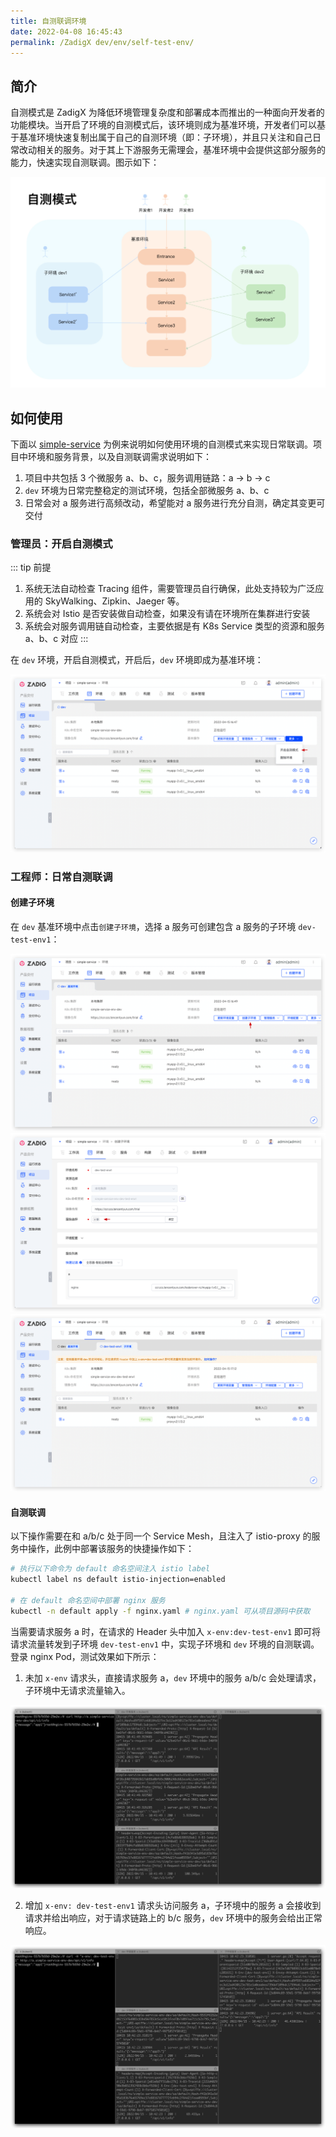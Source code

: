 ```yaml
---
title: 自测联调环境
date: 2022-04-08 16:45:43
permalink: /ZadigX dev/env/self-test-env/
---
```


## 简介

自测模式是 ZadigX 为降低环境管理复杂度和部署成本而推出的一种面向开发者的功能模块。当开启了环境的自测模式后，该环境则成为基准环境，开发者们可以基于基准环境快速复制出属于自己的自测环境（即：子环境），并且只关注和自己日常改动相关的服务。对于其上下游服务无需理会，基准环境中会提供这部分服务的能力，快速实现自测联调。图示如下：

![自测模式](./_images/self_test_env_overview.png)

## 如何使用

下面以 [simple-service](https://github.com/koderover/zadig/tree/main/examples/simple-service/) 为例来说明如何使用环境的自测模式来实现日常联调。项目中环境和服务背景，以及自测联调需求说明如下：

1. 项目中共包括 3 个微服务 a、b、c，服务调用链路：a -> b -> c
2. `dev` 环境为日常完整稳定的测试环境，包括全部微服务 a、b、c
3. 日常会对 a 服务进行高频改动，希望能对 a 服务进行充分自测，确定其变更可交付

### 管理员：开启自测模式

::: tip 前提
1. 系统无法自动检查 Tracing 组件，需要管理员自行确保，此处支持较为广泛应用的 SkyWalking、Zipkin、Jaeger 等。
2. 系统会对 Istio 是否安装做自动检查，如果没有请在环境所在集群进行安装
3. 系统会对服务调用链自动检查，主要依据是有 K8s Service 类型的资源和服务 a、b、c 对应
:::

在 `dev` 环境，开启自测模式，开启后，`dev` 环境即成为基准环境：

![开启自测模式](./_images/set_self_test_env.png)

### 工程师：日常自测联调

#### 创建子环境

在 `dev` 基准环境中点击`创建子环境`，选择 a 服务可创建包含 a 服务的子环境 `dev-test-env1`：

![创建子环境](./_images/create_vice_env_1.png)
![创建子环境](./_images/create_vice_env_2.png)
![创建子环境](./_images/create_vice_env_3.png)

#### 自测联调

以下操作需要在和 a/b/c 处于同一个 Service Mesh，且注入了 istio-proxy 的服务中操作，此例中部署该服务的快捷操作如下：

``` bash
# 执行以下命令为 default 命名空间注入 istio label
kubectl label ns default istio-injection=enabled

# 在 default 命名空间中部署 nginx 服务
kubectl -n default apply -f nginx.yaml # nginx.yaml 可从项目源码中获取
```

当需要请求服务 a 时，在请求的 Header 头中加入 `x-env:dev-test-env1` 即可将请求流量转发到子环境 `dev-test-env1` 中，实现子环境和 `dev` 环境的自测联调。登录 nginx Pod，测试效果如下所示：

1. 未加 `x-env` 请求头，直接请求服务 a，`dev` 环境中的服务 a/b/c 会处理请求，子环境中无请求流量输入。

![自测联调效果](./_images/self_test_env_effect_1.png)

2. 增加 `x-env: dev-test-env1` 请求头访问服务 a，子环境中的服务 a 会接收到请求并给出响应，对于请求链路上的 b/c 服务，`dev` 环境中的服务会给出正常响应。

![自测联调效果](./_images/self_test_env_effect_2.png)
